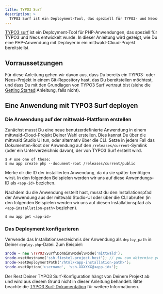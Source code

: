 ```yaml
---
title: TYPO3 Surf
description: >
  TYPO3 Surf ist ein Deployment-Tool, das speziell für TYPO3- und Neos-Projekte entwickelt wurde. Es kann jedoch auch für andere Arten von Anwendungen verwendet werden.
---
```


[TYPO3 surf][surf] ist ein Deployment-Tool für PHP-Anwendungen, das speziell für TYPO3 und Neos entwickelt wurde. In dieser Anleitung wird gezeigt, wie Du eine PHP-Anwendung mit Deployer in ein mittwald-Cloud-Projekt bereitstellst.

## Vorraussetzungen

Für diese Anleitung gehen wir davon aus, dass Du bereits ein TYPO3- oder Neos-Projekt in einem Git-Repository hast, das Du bereitstellen möchtest, und dass Du mit den Grundlagen von TYPO3 Surf vertraut bist (siehe die [Getting Started](https://docs.typo3.org/other/typo3/surf/main/en-us/Usage/Index.html) Anleitung, falls nicht).

## Eine Anwendung mit TYPO3 Surf deployen

### Die Anwendung auf der mittwald-Plattform erstellen

Zunächst musst Du eine neue benutzerdefinierte Anwendung in einem mittwald-Cloud-Projekt Deiner Wahl erstellen. Dies kannst Du über die mittwald Studio UI tun, oder alternativ über die CLI. Setze in jedem Fall das Dokumenten-Root der Anwendung auf den `/releases/current`-Symlink (oder ein Unterverzeichnis davon), der von TYPO3 Surf erstellt wird.

```shell-session
$ # use one of these:
$ mw app create php --document-root /releases/current/public
```

Merke dir die ID der installierten Anwendung, da du sie später benötigen wirst. In den folgenden Beispielen werden wir uns auf diese Anwendungs-ID als `<app-id>` beziehen.

Nachdem du die Anwendung erstellt hast, musst du den Installationspfad der Anwendung aus der mittwald Studio-UI oder über die CLI abrufen (in den folgenden Beispielen werden wir uns auf diesen Installationspfad als `<app-installation-path>` beziehen).

```shell-session
$ mw app get <app-id>
```

### Das Deployment konfigurieren

Verwende das Installationsverzeichnis der Anwendung als `deploy_path` in Deiner `deploy.php`-Datei. Zum Beispiel:

```php
$node = new \TYPO3\Surf\Domain\Model\Node('mittwald');
$node->setHostname('ssh.fiestel.project.host'); // you can determine your SSH host via the "mw project get" command
$node->setDeploymentPath('/html/<app-installation-path>');
$node->setOption('username', 'ssh-XXXXXX@<app-id>');
```

Der Rest Deiner TYPO3 Surf-Konfiguration hängt von Deinem Projekt ab und wird aus diesem Grund nicht in dieser Anleitung behandelt. Bitte beachte die [TYPO3 Surf-Dokumentation][surf] für weitere Informationen.

[surf]: https://docs.typo3.org/other/typo3/surf/main/en-us/Index.html
